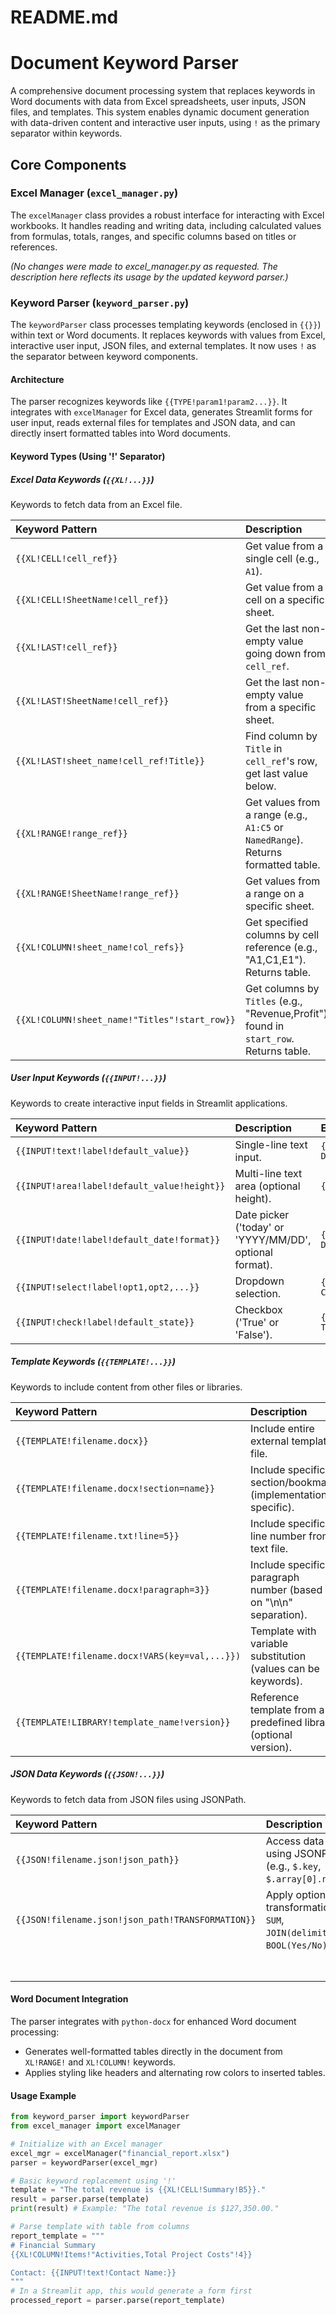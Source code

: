 # README.md

# Document Keyword Parser

A comprehensive document processing system that replaces keywords in Word documents with data from Excel spreadsheets, user inputs, JSON files, and templates. This system enables dynamic document generation with data-driven content and interactive user inputs, using `!` as the primary separator within keywords.

## Core Components

### Excel Manager (`excel_manager.py`)

The `excelManager` class provides a robust interface for interacting with Excel workbooks. It handles reading and writing data, including calculated values from formulas, totals, ranges, and specific columns based on titles or references.

*(No changes were made to excel_manager.py as requested. The description here reflects its usage by the updated keyword parser.)*

### Keyword Parser (`keyword_parser.py`)

The `keywordParser` class processes templating keywords (enclosed in `{{}}`) within text or Word documents. It replaces keywords with values from Excel, interactive user input, JSON files, and external templates. It now uses `!` as the separator between keyword components.

#### Architecture

The parser recognizes keywords like `{{TYPE!param1!param2...}}`. It integrates with `excelManager` for Excel data, generates Streamlit forms for user input, reads external files for templates and JSON data, and can directly insert formatted tables into Word documents.

#### Keyword Types (Using '!' Separator)

##### Excel Data Keywords (`{{XL!...}}`)

Keywords to fetch data from an Excel file.

| Keyword Pattern                                       | Description                                                                                     | Example                                                       |
| :---------------------------------------------------- | :---------------------------------------------------------------------------------------------- | :------------------------------------------------------------ |
| `{{XL!CELL!cell_ref}}`                                | Get value from a single cell (e.g., `A1`).                                                      | `{{XL!CELL!A1}}`                                              |
| `{{XL!CELL!SheetName!cell_ref}}`                      | Get value from a cell on a specific sheet.                                                      | `{{XL!CELL!Sales!C10}}`                                       |
| `{{XL!LAST!cell_ref}}`                                | Get the last non-empty value going down from `cell_ref`.                                        | `{{XL!LAST!F5}}`                                              |
| `{{XL!LAST!SheetName!cell_ref}}`                      | Get the last non-empty value from a specific sheet.                                             | `{{XL!LAST!Summary!B2}}`                                      |
| `{{XL!LAST!sheet_name!cell_ref!Title}}`               | Find column by `Title` in `cell_ref`'s row, get last value below.                               | `{{XL!LAST!Items!A4!Total Costs}}`                            |
| `{{XL!RANGE!range_ref}}`                              | Get values from a range (e.g., `A1:C5` or `NamedRange`). Returns formatted table.               | `{{XL!RANGE!A5:D10}}`                                         |
| `{{XL!RANGE!SheetName!range_ref}}`                    | Get values from a range on a specific sheet.                                                    | `{{XL!RANGE!Expenses!B2:G10}}`                                |
| `{{XL!COLUMN!sheet_name!col_refs}}`                   | Get specified columns by cell reference (e.g., "A1,C1,E1"). Returns table.                      | `{{XL!COLUMN!Items!A4,E4,F4}}`                                |
| `{{XL!COLUMN!sheet_name!"Titles"!start_row}}`         | Get columns by `Titles` (e.g., "Revenue,Profit") found in `start_row`. Returns table.           | `{{XL!COLUMN!Data!"Category,Value"!1}}`                       |

##### User Input Keywords (`{{INPUT!...}}`)

Keywords to create interactive input fields in Streamlit applications.

| Keyword Pattern                         | Description                                                   | Example                                                |
| :-------------------------------------- | :------------------------------------------------------------ | :----------------------------------------------------- |
| `{{INPUT!text!label!default_value}}`    | Single-line text input.                                       | `{{INPUT!text!Your Name!John Doe}}`                    |
| `{{INPUT!area!label!default_value!height}}` | Multi-line text area (optional height).                       | `{{INPUT!area!Comments::200}}`                         |
| `{{INPUT!date!label!default_date!format}}` | Date picker ('today' or 'YYYY/MM/DD', optional format).       | `{{INPUT!date!Select Date!today!YYYY/MM/DD}}`          |
| `{{INPUT!select!label!opt1,opt2,...}}`  | Dropdown selection.                                           | `{{INPUT!select!Choose Color!Red,Green,Blue}}`         |
| `{{INPUT!check!label!default_state}}`   | Checkbox ('True' or 'False').                                 | `{{INPUT!check!Agree to Terms!false}}`                 |

##### Template Keywords (`{{TEMPLATE!...}}`)

Keywords to include content from other files or libraries.

| Keyword Pattern                                    | Description                                                               | Example                                                     |
| :------------------------------------------------- | :------------------------------------------------------------------------ | :---------------------------------------------------------- |
| `{{TEMPLATE!filename.docx}}`                       | Include entire external template file.                                    | `{{TEMPLATE!disclaimer.txt}}`                               |
| `{{TEMPLATE!filename.docx!section=name}}`          | Include specific section/bookmark (implementation specific).              | `{{TEMPLATE!report.docx!section=conclusion}}`               |
| `{{TEMPLATE!filename.txt!line=5}}`                 | Include specific line number from text file.                              | `{{TEMPLATE!data.txt!line=10}}`                             |
| `{{TEMPLATE!filename.docx!paragraph=3}}`           | Include specific paragraph number (based on "\n\n" separation).         | `{{TEMPLATE!letter.txt!paragraph=2}}`                       |
| `{{TEMPLATE!filename.docx!VARS(key=val,...}})`     | Template with variable substitution (values can be keywords).             | `{{TEMPLATE!invite.txt!VARS(name=Jane,event=Party)}}`       |
| `{{TEMPLATE!LIBRARY!template_name!version}}`       | Reference template from a predefined library (optional version).          | `{{TEMPLATE!LIBRARY!confidentiality_clause}}`               |

##### JSON Data Keywords (`{{JSON!...}}`)

Keywords to fetch data from JSON files using JSONPath.

| Keyword Pattern                                    | Description                                                               | Example                                                       |
| :------------------------------------------------- | :------------------------------------------------------------------------ | :------------------------------------------------------------ |
| `{{JSON!filename.json!json_path}}`                 | Access data using JSONPath (e.g., `$.key`, `$.array[0].name`).            | `{{JSON!config.json!$.settings.theme}}`                       |
| `{{JSON!filename.json!json_path!TRANSFORMATION}}`  | Apply optional transformation: `SUM`, `JOIN(delimiter)`, `BOOL(Yes/No)`. | `{{JSON!sales.json!$.quarterly!SUM}}`                         |
|                                                    |                                                                           | `{{JSON!users.json!$.names!JOIN(, )}}`                        |
|                                                    |                                                                           | `{{JSON!settings.json!$.active!BOOL(Enabled/Disabled)}}`      |


#### Word Document Integration

The parser integrates with `python-docx` for enhanced Word document processing:
- Generates well-formatted tables directly in the document from `XL!RANGE!` and `XL!COLUMN!` keywords.
- Applies styling like headers and alternating row colors to inserted tables.

#### Usage Example

```python
from keyword_parser import keywordParser
from excel_manager import excelManager

# Initialize with an Excel manager
excel_mgr = excelManager("financial_report.xlsx")
parser = keywordParser(excel_mgr)

# Basic keyword replacement using '!'
template = "The total revenue is {{XL!CELL!Summary!B5}}."
result = parser.parse(template)
print(result) # Example: "The total revenue is $127,350.00."

# Parse template with table from columns
report_template = """
# Financial Summary
{{XL!COLUMN!Items!"Activities,Total Project Costs"!4}}

Contact: {{INPUT!text!Contact Name:}}
"""
# In a Streamlit app, this would generate a form first
processed_report = parser.parse(report_template)
